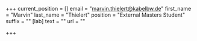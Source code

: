 +++
current_position = []
email = "marvin.thielert@kabelbw.de"
first_name = "Marvin"
last_name = "Thielert"
position = "External Masters Student"
suffix = ""
[lab]
text = ""
url = ""

+++
